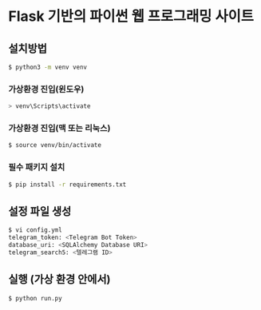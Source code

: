 # Flask 기반의 파이썬 웹 프로그래밍 사이트

## 설치방법
```bash
$ python3 -m venv venv
```
### 가상환경 진입(윈도우)
```bash
> venv\Scripts\activate
```

### 가상환경 진입(맥 또는 리눅스)
```bash
$ source venv/bin/activate
```

### 필수 패키지 설치
```bash
$ pip install -r requirements.txt
```

## 설정 파일 생성
```bash
$ vi config.yml
telegram_token: <Telegram Bot Token>
database_uri: <SQLAlchemy Database URI>
telegram_search5: <텔레그램 ID>
```

## 실행 (가상 환경 안에서)
```bash
$ python run.py
```